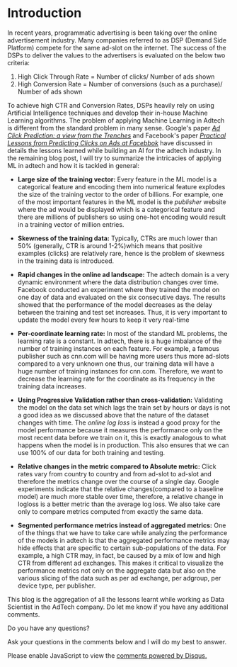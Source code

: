 <!-- 
.. title: Announcing support for complex-domain linear Programs in Convex.jl
.. slug: announcing-support-for-complex-domain-linear-programs-in-convexjl
.. date: 2016-07-27 02:13:21 UTC+05:30
.. tags: GSoC'16
.. category: 
.. link: 
.. description: 
.. type: text
-->

# Introduction

In recent years, programmatic advertising is been taking over the online advertisement industry. Many companies referred to as DSP (Demand Side Platform) compete for the same ad-slot on the internet. The success of the DSPs to deliver the values to the advertisers is evaluated on the below two criteria:

1. High Click Through Rate = Number of clicks/ Number of ads shown
2. High Conversion Rate = Number of conversions (such as a purchase)/ Number of ads shown

To achieve high CTR and Conversion Rates, DSPs heavily rely on using Artificial Intelligence techniques and develop their in-house Machine Learning algorithms. The problem of applying Machine Learning in Adtech is different from the standard problem in many sense. Google's paper [*Ad Click Prediction: a view from the Trenches*](https://ai.google/research/pubs/pub41159) and Facebook's paper [*Practical Lessons from Predicting Clicks on Ads at Facebbok*](https://research.fb.com/publications/practical-lessons-from-predicting-clicks-on-ads-at-facebook/) have discussed in details the lessons learned while building an AI for the adtech industry. In the remaining blog post, I will try to summarize the intricacies of applying ML in adtech and how it is tackled in general:

* **Large size of the training vector:** Every feature in the ML model is a categorical feature and encoding them into numerical feature explodes the size of the training vector to the order of billions. For example, one of the most important features in the ML model is the *publisher* website where the ad would be displayed which is a categorical feature and there are millions of publishers so using one-hot encoding would result in a training vector of million entries.

* **Skewness of the training data:** Typically, CTRs are much lower than 50% (generally, CTR is around 1-2%)which means that positive examples (clicks) are relatively rare, hence is the problem of skewness in the training data is introduced.

* **Rapid changes in the online ad landscape:** The adtech domain is a very dynamic environment where the data distribution changes over time. Facebook conducted an experiment where they trained the model on one day of data and evaluated on the six consecutive days. The results showed that the performance of the model decreases as the delay between the training and test set increases. Thus, it is very important to update the model every few hours to keep it very real-time

* **Per-coordinate learning rate:** In most of the standard ML problems, the learning rate is a constant. In adtech, there is a huge imbalance of the number of training instances on each feature. For example, a famous publisher such as cnn.com will be having more users thus more ad-slots compared to a very unknown one thus, our training data will have a huge number of training instances for cnn.com. Therefore, we want to decrease the learning rate for the coordinate as its frequency in the training data increases.

* **Using Progressive Validation rather than cross-validation:** Validating the model on the data set which lags the train set by hours or days is not a good idea as we discussed above that the nature of the dataset changes with time. The *online log loss* is instead a good proxy for the model performance because it measures the performance only on the most recent data before we train on it, this is exactly analogous to what happens when the model is in production. This also ensures that we can use 100% of our data for both training and testing.

* **Relative changes in the metric compared to Absolute metric:** Click rates vary from country to country and from ad-slot to ad-slot and therefore the metrics change over the course of a single day. Google experiments indicate that the relative changes(compared to a baseline model) are much more stable over time, therefore, a relative change in logloss is a better metric than the average log loss. We also take care only to compare metrics computed from exactly the same data.

* **Segmented performance metrics instead of aggregated metrics:** One of the things that we have to take care while analyzing the performance of the models in adtech is that the aggregated performance metrics may hide effects that are specific to certain sub-populations of the data. For example, a high CTR may, in fact, be caused by a mix of low and high CTR from different ad exchanges. This makes it critical to visualize the performance metrics not only on the aggregate data but also on the various slicing of the data such as per ad exchange, per adgroup, per device type, per publisher.

This blog is the aggregation of all the lessons learnt while working as Data Scientist in the AdTech company. Do let me know if you have any additional comments. 

Do you have any questions?

Ask your questions in the comments below and I will do my best to answer.

<div id="disqus_thread"></div>
<script>
/**
* RECOMMENDED CONFIGURATION VARIABLES: EDIT AND UNCOMMENT THE SECTION BELOW TO INSERT DYNAMIC VALUES FROM YOUR PLATFORM OR CMS.
* LEARN WHY DEFINING THESE VARIABLES IS IMPORTANT: https://disqus.com/admin/universalcode/#configuration-variables
*/
/*
var disqus_config = function () {
this.page.url = PAGE_URL; // Replace PAGE_URL with your page's canonical URL variable
this.page.identifier = PAGE_IDENTIFIER; // Replace PAGE_IDENTIFIER with your page's unique identifier variable
};
*/
(function() { // DON'T EDIT BELOW THIS LINE
var d = document, s = d.createElement('script');

s.src = '//avoyage.disqus.com/embed.js';

s.setAttribute('data-timestamp', +new Date());
(d.head || d.body).appendChild(s);
})();
</script>
<noscript>Please enable JavaScript to view the <a href="https://disqus.com/?ref_noscript" rel="nofollow">comments powered by Disqus.</a></noscript>
